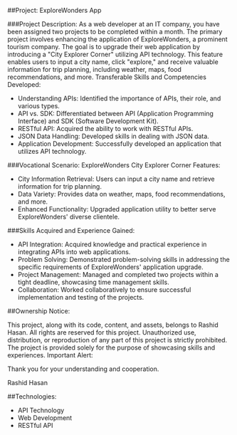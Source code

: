 ##Project: ExploreWonders App

###Project Description:
As a web developer at an IT company, you have been assigned two projects to be completed within a month. The primary project involves enhancing the application of ExploreWonders, a prominent tourism company. The goal is to upgrade their web application by introducing a "City Explorer Corner" utilizing API technology. This feature enables users to input a city name, click "explore," and receive valuable information for trip planning, including weather, maps, food recommendations, and more.
Transferable Skills and Competencies Developed:

- Understanding APIs: Identified the importance of APIs, their role, and various types.
- API vs. SDK: Differentiated between API (Application Programming Interface) and SDK (Software Development Kit).
- RESTful API: Acquired the ability to work with RESTful APIs.
- JSON Data Handling: Developed skills in dealing with JSON data.
- Application Development: Successfully developed an application that utilizes API technology.

###Vocational Scenario:
ExploreWonders City Explorer Corner Features:

- City Information Retrieval: Users can input a city name and retrieve information for trip planning.
- Data Variety: Provides data on weather, maps, food recommendations, and more.
- Enhanced Functionality: Upgraded application utility to better serve ExploreWonders' diverse clientele.


###Skills Acquired and Experience Gained:

- API Integration: Acquired knowledge and practical experience in integrating APIs into web applications.
- Problem Solving: Demonstrated problem-solving skills in addressing the specific requirements of ExploreWonders' application upgrade.
- Project Management: Managed and completed two projects within a tight deadline, showcasing time management skills.
- Collaboration: Worked collaboratively to ensure successful implementation and testing of the projects.

##Ownership Notice:

This project, along with its code, content, and assets, belongs to Rashid Hasan. All rights are reserved for this project. Unauthorized use, distribution, or reproduction of any part of this project is strictly prohibited. The project is provided solely for the purpose of showcasing skills and experiences.
Important Alert:

Thank you for your understanding and cooperation.

Rashid Hasan

##Technologies:

- API Technology
- Web Development
- RESTful API
